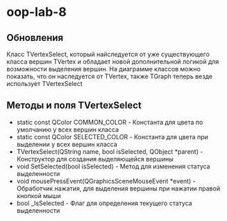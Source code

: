 # oop-lab-8
## Обновления
Класс TVertexSelect, который найследуется от уже существующего класса вершин TVertex и обладает новой дополнительной логикой для возможности выделения вершин.
На диаграмме классов можно показать, что он наследуется от TVertex, также TGraph теперь везде использует TVertexSelect

## Методы и поля TVertexSelect
* static const QColor COMMON_COLOR - Константа для цвета по умолчанию у всех вершин класса
* static const QColor SELECTED_COLOR - Константа для цвета при выделении у всех вершин класса
* TVertexSelect(QString name, bool isSelected, QObject *parent) - Конструктор для создания выделяющейся вершины
* void SetSelected(bool isSelected) - Метод для изменения статуса выделенности
* void mousePressEvent(QGraphicsSceneMouseEvent *event) - Обработчик нажатия, для выделения вершины при нажатии правой кнопкой мыши
* bool _IsSelected - Флаг для определения текущего статуса выделенности
